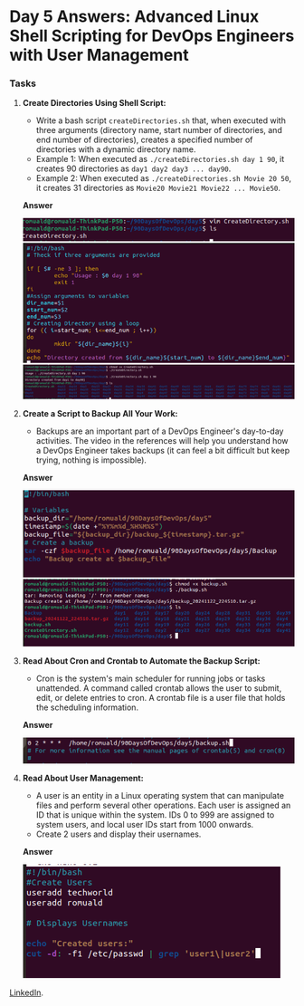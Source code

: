 
# Day 5 Answers: Advanced Linux Shell Scripting for DevOps Engineers with User Management

### Tasks

1. **Create Directories Using Shell Script:**
   - Write a bash script `createDirectories.sh` that, when executed with three arguments (directory name, start number of directories, and end number of directories), creates a specified number of directories with a dynamic directory name.
   - Example 1: When executed as `./createDirectories.sh day 1 90`, it creates 90 directories as `day1 day2 day3 ... day90`.
   - Example 2: When executed as `./createDirectories.sh Movie 20 50`, it creates 31 directories as `Movie20 Movie21 Movie22 ... Movie50`.

   **Answer**
   
   ![image](https://github.com/DJTJ21/90DaysOfDevOps/blob/main/2025/day05/image/task1.png)
   ![image](https://github.com/DJTJ21/90DaysOfDevOps/blob/main/2025/day05/image/task1-2.png)
   ![image](https://github.com/DJTJ21/90DaysOfDevOps/blob/main/2025/day05/image/task1-3.png)   

2. **Create a Script to Backup All Your Work:**
   - Backups are an important part of a DevOps Engineer's day-to-day activities. The video in the references will help you understand how a DevOps Engineer takes backups (it can feel a bit difficult but keep trying, nothing is impossible).

   **Answer**
   
   ![image](https://github.com/DJTJ21/90DaysOfDevOps/blob/main/2025/day05/image/task2.png)
   ![image](https://github.com/DJTJ21/90DaysOfDevOps/blob/main/2025/day05/image/task2-1.png)

3. **Read About Cron and Crontab to Automate the Backup Script:**
   - Cron is the system's main scheduler for running jobs or tasks unattended. A command called crontab allows the user to submit, edit, or delete entries to cron. A crontab file is a user file that holds the scheduling information.

   **Answer**
   
   ![image](https://github.com/DJTJ21/90DaysOfDevOps/blob/main/2025/day05/image/task3-1.png)   

4. **Read About User Management:**
   - A user is an entity in a Linux operating system that can manipulate files and perform several other operations. Each user is assigned an ID that is unique within the system. IDs 0 to 999 are assigned to system users, and local user IDs start from 1000 onwards.
   - Create 2 users and display their usernames.

   **Answer**
   
   ![image](https://github.com/DJTJ21/90DaysOfDevOps/blob/main/2025/day05/image/task4.png)

[LinkedIn](https://www.linkedin.com/in/bhavin-savaliya/).
